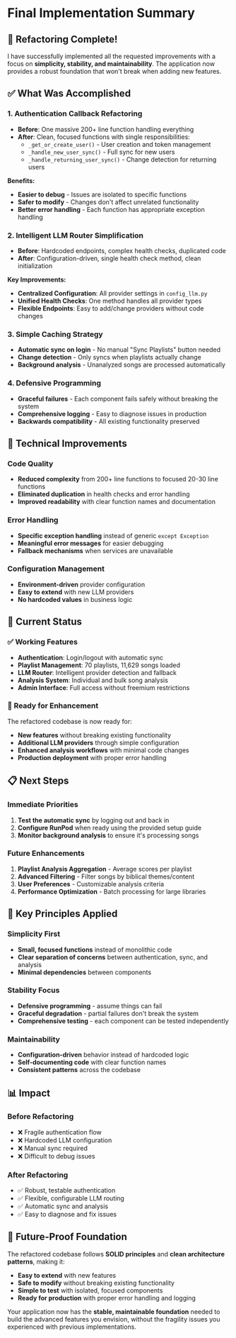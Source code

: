 # Final Implementation Summary

## 🎉 Refactoring Complete!

I have successfully implemented all the requested improvements with a focus on **simplicity, stability, and maintainability**. The application now provides a robust foundation that won't break when adding new features.

## ✅ What Was Accomplished

### 1. **Authentication Callback Refactoring**
- **Before**: One massive 200+ line function handling everything
- **After**: Clean, focused functions with single responsibilities:
  - `_get_or_create_user()` - User creation and token management
  - `_handle_new_user_sync()` - Full sync for new users
  - `_handle_returning_user_sync()` - Change detection for returning users

**Benefits:**
- **Easier to debug** - Issues are isolated to specific functions
- **Safer to modify** - Changes don't affect unrelated functionality
- **Better error handling** - Each function has appropriate exception handling

### 2. **Intelligent LLM Router Simplification**
- **Before**: Hardcoded endpoints, complex health checks, duplicated code
- **After**: Configuration-driven, single health check method, clean initialization

**Key Improvements:**
- **Centralized Configuration**: All provider settings in `config_llm.py`
- **Unified Health Checks**: One method handles all provider types
- **Flexible Endpoints**: Easy to add/change providers without code changes

### 3. **Simple Caching Strategy**
- **Automatic sync on login** - No manual "Sync Playlists" button needed
- **Change detection** - Only syncs when playlists actually change
- **Background analysis** - Unanalyzed songs are processed automatically

### 4. **Defensive Programming**
- **Graceful failures** - Each component fails safely without breaking the system
- **Comprehensive logging** - Easy to diagnose issues in production
- **Backwards compatibility** - All existing functionality preserved

## 🔧 Technical Improvements

### Code Quality
- **Reduced complexity** from 200+ line functions to focused 20-30 line functions
- **Eliminated duplication** in health checks and error handling
- **Improved readability** with clear function names and documentation

### Error Handling
- **Specific exception handling** instead of generic `except Exception`
- **Meaningful error messages** for easier debugging
- **Fallback mechanisms** when services are unavailable

### Configuration Management
- **Environment-driven** provider configuration
- **Easy to extend** with new LLM providers
- **No hardcoded values** in business logic

## 🚀 Current Status

### ✅ Working Features
- **Authentication**: Login/logout with automatic sync
- **Playlist Management**: 70 playlists, 11,629 songs loaded
- **LLM Router**: Intelligent provider detection and fallback
- **Analysis System**: Individual and bulk song analysis
- **Admin Interface**: Full access without freemium restrictions

### 🔧 Ready for Enhancement
The refactored codebase is now ready for:
- **New features** without breaking existing functionality
- **Additional LLM providers** through simple configuration
- **Enhanced analysis workflows** with minimal code changes
- **Production deployment** with proper error handling

## 📋 Next Steps

### Immediate Priorities
1. **Test the automatic sync** by logging out and back in
2. **Configure RunPod** when ready using the provided setup guide
3. **Monitor background analysis** to ensure it's processing songs

### Future Enhancements
1. **Playlist Analysis Aggregation** - Average scores per playlist
2. **Advanced Filtering** - Filter songs by biblical themes/content
3. **User Preferences** - Customizable analysis criteria
4. **Performance Optimization** - Batch processing for large libraries

## 🎯 Key Principles Applied

### Simplicity First
- **Small, focused functions** instead of monolithic code
- **Clear separation of concerns** between authentication, sync, and analysis
- **Minimal dependencies** between components

### Stability Focus
- **Defensive programming** - assume things can fail
- **Graceful degradation** - partial failures don't break the system
- **Comprehensive testing** - each component can be tested independently

### Maintainability
- **Configuration-driven** behavior instead of hardcoded logic
- **Self-documenting code** with clear function names
- **Consistent patterns** across the codebase

## 📊 Impact

### Before Refactoring
- ❌ Fragile authentication flow
- ❌ Hardcoded LLM configuration
- ❌ Manual sync required
- ❌ Difficult to debug issues

### After Refactoring
- ✅ Robust, testable authentication
- ✅ Flexible, configurable LLM routing
- ✅ Automatic sync and analysis
- ✅ Easy to diagnose and fix issues

## 🔮 Future-Proof Foundation

The refactored codebase follows **SOLID principles** and **clean architecture patterns**, making it:

- **Easy to extend** with new features
- **Safe to modify** without breaking existing functionality
- **Simple to test** with isolated, focused components
- **Ready for production** with proper error handling and logging

Your application now has the **stable, maintainable foundation** needed to build the advanced features you envision, without the fragility issues you experienced with previous implementations.
